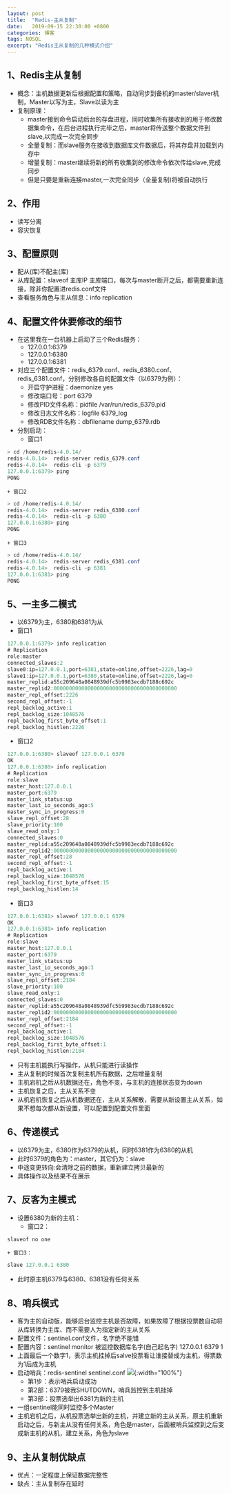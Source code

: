 ```yaml
---
layout: post
title:  "Redis-主从复制"
date:   2019-09-15 22:30:00 +0800
categories: 博客
tags: NOSQL
excerpt: "Redis主从复制的几种模式介绍"
---
```


## 1、Redis主从复制
+ 概念：主机数据更新后根据配置和策略，自动同步到备机的master/slaver机制，Master以写为主，Slave以读为主
+ 复制原理：
	+ master接到命令启动后台的存盘进程，同时收集所有接收到的用于修改数据集命令，在后台进程执行完毕之后，master将传送整个数据文件到slave,以完成一次完全同步
	+ 全量复制：而slave服务在接收到数据库文件数据后，将其存盘并加载到内存中
	+ 增量复制：master继续将新的所有收集到的修改命令依次传给slave,完成同步
	+ 但是只要是重新连接master,一次完全同步（全量复制)将被自动执行

## 2、作用
+ 读写分离
+ 容灾恢复

## 3、配置原则
+ 配从(库)不配主(库)
+ 从库配置：slaveof 主库IP 主库端口，每次与master断开之后，都需要重新连接，除非你配置进redis.conf文件
+ 查看服务角色与主从信息：info replication

## 4、配置文件休要修改的细节
+ 在这里我在一台机器上启动了三个Redis服务：
	+ 127.0.0.1:6379
	+ 127.0.0.1:6380
	+ 127.0.0.1:6381
+ 对应三个配置文件：redis_6379.conf、redis_6380.conf、redis_6381.conf，分别修改各自的配置文件（以6379为例）：
	+ 开启守护进程：daemonize yes	
	+ 修改端口号：port 6379
	+ 修改PID文件名称：pidfile /var/run/redis_6379.pid
	+ 修改日志文件名称：logfile 6379_log
	+ 修改RDB文件名称：dbfilename dump_6379.rdb 
+ 分别启动： 
	+ 窗口1
```java
> cd /home/redis-4.0.14/
redis-4.0.14>  redis-server redis_6379.conf
redis-4.0.14>  redis-cli -p 6379
127.0.0.1:6379> ping
PONG
```

	+ 窗口2
```java	
> cd /home/redis-4.0.14/
redis-4.0.14>  redis-server redis_6380.conf
redis-4.0.14>  redis-cli -p 6380
127.0.0.1:6380> ping
PONG
```

	+ 窗口3
```java	
> cd /home/redis-4.0.14/
redis-4.0.14>  redis-server redis_6381.conf
redis-4.0.14>  redis-cli -p 6381
127.0.0.1:6381> ping
PONG
```

## 5、一主多二模式
+ 以6379为主，6380和6381为从
+ 窗口1
```java
127.0.0.1:6379> info replication
# Replication
role:master
connected_slaves:2
slave0:ip=127.0.0.1,port=6381,state=online,offset=2226,lag=0
slave1:ip=127.0.0.1,port=6380,state=online,offset=2226,lag=0
master_replid:a55c209648a0848939dfc5b9983ecdb7188c692c
master_replid2:0000000000000000000000000000000000000000
master_repl_offset:2226
second_repl_offset:-1
repl_backlog_active:1
repl_backlog_size:1048576
repl_backlog_first_byte_offset:1
repl_backlog_histlen:2226
```

+ 窗口2
```java	
127.0.0.1:6380> slaveof 127.0.0.1 6379
OK
127.0.0.1:6380> info replication
# Replication
role:slave
master_host:127.0.0.1
master_port:6379
master_link_status:up
master_last_io_seconds_ago:5
master_sync_in_progress:0
slave_repl_offset:28
slave_priority:100
slave_read_only:1
connected_slaves:0
master_replid:a55c209648a0848939dfc5b9983ecdb7188c692c
master_replid2:0000000000000000000000000000000000000000
master_repl_offset:28
second_repl_offset:-1
repl_backlog_active:1
repl_backlog_size:1048576
repl_backlog_first_byte_offset:15
repl_backlog_histlen:14
```

+ 窗口3
```java	
127.0.0.1:6381> slaveof 127.0.0.1 6379
OK
127.0.0.1:6381> info replication
# Replication
role:slave
master_host:127.0.0.1
master_port:6379
master_link_status:up
master_last_io_seconds_ago:3
master_sync_in_progress:0
slave_repl_offset:2184
slave_priority:100
slave_read_only:1
connected_slaves:0
master_replid:a55c209648a0848939dfc5b9983ecdb7188c692c
master_replid2:0000000000000000000000000000000000000000
master_repl_offset:2184
second_repl_offset:-1
repl_backlog_active:1
repl_backlog_size:1048576
repl_backlog_first_byte_offset:1
repl_backlog_histlen:2184
```
+ 只有主机能执行写操作，从机只能进行读操作
+ 主从复制的时候首次复制主机所有数据，之后增量复制
+ 主机宕机之后从机数据还在，角色不变，与主机的连接状态变为down
+ 主机恢复之后，主从关系不变
+ 从机宕机恢复之后从机数据还在，主从关系解散，需要从新设置主从关系，如果不想每次都从新设置，可以配置到配置文件里面

## 6、传递模式
+ 以6379为主，6380作为6379的从机，同时6381作为6380的从机
+ 此时6379的角色为：master，其它仍为：slave
+ 中途变更转向:会清除之前的数据，重新建立拷贝最新的
+ 具体操作以及结果不在展示

## 7、反客为主模式
+ 设置6380为新的主机：
	+ 窗口2：
```java
slaveof no one
```
	+ 窗口3：
```java
slave 127.0.0.1 6380
```	
+ 此时原主机6379与6380、6381没有任何关系

## 8、哨兵模式
+ 客为主的自动版，能够后台监控主机是否故障，如果故障了根据投票数自动将从库转换为主库、而不需要人为指定新的主从关系
+ 配置文件：sentinel.conf文件，名字绝不能错
+ 配置内容：sentinel monitor 被监控数据库名字(自己起名字) 127.0.0.1 6379 1
+ 上面最后一个数字1，表示主机挂掉后salve投票看让谁接替成为主机，得票数为1后成为主机
+ 启动哨兵：redis-sentinel sentinel.conf
![]({{site.url}}/assets/20190915_06/0.png){:width="100%"}
	+ 第1步：表示哨兵启动成功
	+ 第2部：6379被我SHUTDOWN，哨兵监控到主机挂掉
	+ 第3部：投票选举出6381为新的主机
+ 一组sentinel能同时监控多个Master
+ 主机宕机之后，从机投票选举出新的主机，并建立新的主从关系，原主机重新启动之后，与新主从没有任何关系，角色是master，后面被哨兵监控到之后变成新主机的从机，建立关系，角色为slave

## 9、主从复制优缺点
+ 优点：一定程度上保证数据完整性
+ 缺点：主从复制存在延时
